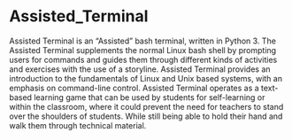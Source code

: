 # Assisted_Terminal

Assisted Terminal is an “Assisted” bash terminal, written in Python 3. The Assisted Terminal supplements the normal Linux bash shell by prompting users for commands and guides them through different kinds of activities and exercises with the use of a storyline. Assisted Terminal provides an introduction to the fundamentals of Linux and Unix based systems, with an emphasis on command-line control.
Assisted Terminal operates as a text-based learning game that can be used by students for self-learning or within the classroom, where it could prevent the need for teachers to stand over the shoulders of students. While still being able to hold their hand and walk them through technical material.
